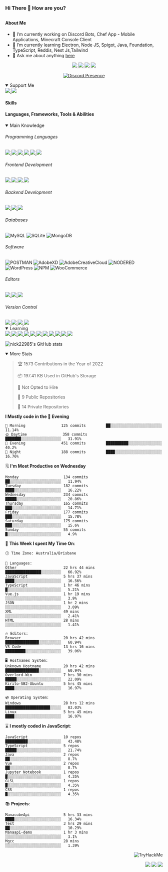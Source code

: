 ### Hi There 👋 How are you?

## <h4>About Me</h4>

- 🔭 I’m currently working on Discord Bots, Chef App - Mobile Applications, Minecraft Console Client
- 🌱 I’m currently learning Electron, Node JS, Spigot, Java, Foundation, TypeScript, Reddis, Nest Js,Tailwind
- 💬 Ask me about anything [here](https://github.com/nick22985/nick22985/issues)

<p align="center">
	<a href="https://discordapp.com/users/221602145462386688">
		<img src="https://img.shields.io/badge/Discord-5865F2.svg?&style=for-the-badge&logo=Discord&logoColor=white"/>
	</a>
	<a href="https://www.youtube.com/channel/UChZvyaTJSq0PweGmTpjPjRw">
		<img src="https://img.shields.io/badge/YouTube-FF0000.svg?&style=for-the-badge&logo=YouTube&logoColor=white"/>
	</a>
	<a href="https://twitter.com/nick22985">
		<img src="https://img.shields.io/badge/Twitter-1DA1F2.svg?&style=for-the-badge&logo=Twitter&logoColor=white"/>
	</a>
	<a href="https://www.npmjs.com/~nick22985">
		<img src="https://img.shields.io/badge/npm-CB3837.svg?&style=for-the-badge&logo=NPM&logoColor=white"/>
	</a>
</p>
<p align="center">
	<a href="https://discord.com/users/221602145462386688" target="_blank" rel="nofollow">
		<img src="https://lanyard-profile-readme.vercel.app/api/221602145462386688?hideStatus=true" alt="Discord Presence" align="center">
	</a>
</p>


<details open="true">
<summary>Support Me</summary>

<a href="http://patreon.com/nick22985">
	<img src="https://img.shields.io/badge/Patreon-FF424D.svg?&style=flat-square&logo=patreon&logoColor=white"/>
</a>
<a href="https://www.buymeacoffee.com/nick22985">
	<img src="https://img.shields.io/badge/Buy%20Me%20A%20Coffee-FFDD00.svg?&style=flat-square&logo=buymeacoffee&logoColor=white"/>
</a>

	
</details>

<h4>Skills</h4>
<h4>Languages, Frameworks, Tools & Abilities </h4>
<details open="true">
<summary>Main Knowledge</summary>

<h6>Programming Languages</h6>
<a href="">
	<img src="https://img.shields.io/badge/JavaScript-323330.svg?&style=flat-square&logo=javascript&logoColor=%23F7DF1E"/>
</a>
<a href="">
	<img src="https://img.shields.io/badge/TYPESCRIPT-%23007ACC.svg?&style=flat-square&logo=typescript&logoColor=white"/>
</a>
<a href="">
	<img src="https://img.shields.io/badge/PYTHON-3776AB.svg?&style=flat-square&logo=python&logoColor=white"/>
</a>
<a href="">
	<img src="https://img.shields.io/badge/C-3776AB.svg?&style=flat-square&logo=C&logoColor=white"/>
</a>
<a href="">
	<img src="https://img.shields.io/badge/C%23-239120.svg?&style=flat-square&logo=C-Sharp&logoColor=white"/>
</a>
<a href="">
	<img src="https://img.shields.io/badge/.Net-512BD4.svg?&style=flat-square&logo=.NET&logoColor=white"/>
</a>

<h6> Frontend Development </h6>
<a href="">
	<img src="https://img.shields.io/badge/React-61DAFB?style=flat-square&logo=react&logoColor=white"/>
</a>
<a href="">
	<img src="https://img.shields.io/badge/CSS3-%231572B6.svg?&style=flat-square&logo=css3&logoColor=white"/>
</a>
<a href="">
	<img src="https://img.shields.io/badge/HTML5-E34F26.svg?&style=flat-square&logo=html5&logoColor=white"/>
</a>
<a href="">
	<img src="https://img.shields.io/badge/Blazor-512BD4.svg?&style=flat-square&logo=Blazor&logoColor=white"/>
</a>

<h6> Backend Development </h6>
<a href="">
	<img src="https://img.shields.io/badge/NODEJS-339933.svg?&style=flat-square&logo=node.js&logoColor=white"/>
</a>
<a href="">
	<img src="https://img.shields.io/badge/NGINX-269539.svg?&style=flat-square&logo=nginx&logoColor=white"/>
</a>
<a href="">
	<img src="https://img.shields.io/badge/GRAPHQL-E10098.svg?&style=flat-square&logo=graphql&logoColor=white"/>
</a>

<h6> Databases </h6>

![MySQL](https://img.shields.io/badge/MySQL-4479A1.svg?&style=flat-square&logo=mysql&logoColor=white)
![SQLite](https://img.shields.io/badge/SQLite-003B57.svg?&style=flat-square&logo=sqlite&logoColor=white)
![MongoDB](https://img.shields.io/badge/MONGODB-47A248.svg?&style=flat-square&logo=mongodb&logoColor=white)

<h6>Software</h6>

![POSTMAN](https://img.shields.io/badge/Postman-FF6C37.svg?&style=flat-square&logo=postman&logoColor=white)
![AdobeXD](https://img.shields.io/badge/Adobe%20XD-FF61F6.svg?&style=flat-square&logo=Adobe-XD&logoColor=black)
![AdobeCreativeCloud](https://img.shields.io/badge/Adobe%20Creative%20Cloud-DA1F26.svg?&style=flat-square&logo=Adobe-Creative-Cloud&logoColor=white)
![NODERED](https://img.shields.io/badge/node%20red-8F0000.svg?&style=flat-square&logo=node-red&logoColor=white)
![WordPress](https://img.shields.io/badge/Wordpress-21759B.svg?&style=flat-square&logo=wordpress&logoColor=white)
![NPM](https://img.shields.io/badge/npm-CB3837.svg?&style=flat-square&logo=npm&logoColor=white)
![WooCommerce](https://img.shields.io/badge/WooCommerce-96588A.svg?&style=flat-square&logo=WooCommerce&logoColor=white)

<h6> Editors </h6>
<a href="">
	<img src="https://img.shields.io/badge/VSCODE-007ACC.svg?&style=flat-square&logo=visual-studio-code"/>
</a>
<a href="">
	<img src="https://img.shields.io/badge/Visual%20Studio-5C2D91.svg?&style=flat-square&logo=visual-studio"/>
</a>
<a href="">
	<img src="https://img.shields.io/badge/INTELLIJ-000000.svg?&style=flat-square&logo=intellij-idea"/>
</a>

<h6>Version Control</h6>
<a href="">
	<img src="https://img.shields.io/badge/GITHUB-%23121011.svg?&style=flat-square&logo=github&logoColor=white"/>
</a>
<a href="">
	<img src="https://img.shields.io/badge/GITLAB-%23181717.svg?&style=flat-square&logo=gitlab&logoColor=white"/>
</a>
<a href="">
	<img src="https://img.shields.io/badge/GIT-%23F05033.svg?&style=flat-square&logo=git&logoColor=white"/>
</a>
<a href="">
	<img src="https://img.shields.io/badge/-BitBucket-darkblue?style=flat-square&logo=bitbucket"/>
</a>

<!-- <br><br><br><br>

![MicrosoftAzure](https://img.shields.io/badge/Microsoft%20Azure-232F7E?style=flat-square&logo=microsoft-azure)
![GoogleCloud](https://img.shields.io/badge/Google%20Cloud-black?style=flat-square&logo=google-cloud)
![DigitalOcean](https://img.shields.io/badge/-Digital%20Ocean-darkblue?style=flat-square&logo=digitalocean)
![Heroku](https://img.shields.io/badge/-Heroku-430098?style=flat-square&logo=heroku)
![RaspberryPi](https://img.shields.io/badge/-Raspberry%20Pi-C51A4A?style=flat-square&logo=Raspberry-Pi)
![LINUX](https://img.shields.io/badge/LINUX-FCC624?style=flat-square-square&logo=linux&logoColor=black) -->

</details>
<details open="true">
<summary>Learning</summary>
<a href="">
	<img src="(https://img.shields.io/badge/JAVA-007396.svg?&style=flat-square&logo=java&logoColor=white"/>
</a>	

<a href="">
	<img src="https://img.shields.io/badge/FIREBASE-FFCA28.svg?&style=flat-square&logo=firebase&logoColor=black"/>
</a>		
<a href="">
	<img src="https://img.shields.io/badge/KUBERNETES-326CE5.svg?&style=flat-square&logo=kubernetes&logoColor=white"/>
</a>	
<a href="">
	<img src="https://img.shields.io/badge/GITHUB%20ACTIONS-2088FF.svg?&style=flat-square&logo=github-actions&logoColor=white"/>
</a>	
<a href="">
	<img src="https://img.shields.io/badge/AMAZON%20AWS-232F3E.svg?&style=flat-square&logo=amazon-aws&logoColor=white"/>
</a>		
<a href="">
	<img src="https://img.shields.io/badge/JQUERY-0769AD.svg?&style=flat-square&logo=jquery&logoColor=white"/>
</a>	
<a href="">
	<img src="https://img.shields.io/badge/PHP-777BB4.svg?&style=flat-square&logo=php&logoColor=white"/>
</a>		
<a href="">
	<img src="https://img.shields.io/badge/DOCKER-2496ED.svg?&style=flat-square&logo=docker&logoColor=white"/>
</a>		
<a href="">
	<img src="https://img.shields.io/badge/Vue.js-4FC08D?style=flat-square&logo=Vue.js&logoColor=white"/>
</a>
<a href="">
	<img src="https://img.shields.io/badge/vuetify-1867C0?style=flat-square&logo=vuetify"/>
</a>
<a href="">
	<img src="https://img.shields.io/badge/bootstrap-7952B3?style=flat-square&logo=bootstrap&logoColor=white"/>
</a>	
<!--webpack-->
<!--babel-->
<!--Express-->
<!--NextJS-->
<!--ReactNative-->
<!-- AI/ML -->
<!-- Tensorflow -->
<!-- Reddis -->
<!-- Cassendra -->
<!-- sqlLite -->
<!-- d3js -->
<!-- chartjs -->

<!-- 		Devops -->
<!-- docker -->
<!-- gcp -->
<!-- kubernetes -->
<!-- bash -->
<!-- azure -->

<!-- 			Backend as a serveice -->
<!-- firebase -->

<!-- 			Frameworks -->
<!-- dotnet -->
<!-- electron -->

<!-- 			Testing -->
<!-- Cypress -->
<!-- jest -->
<!-- mocha -->

</details>

![nick22985's GitHub stats](https://github-readme-stats.vercel.app/api?username=nick22985&count_private=true&show_icons=true&theme=github_dark)

<details open="false">
<summary>More Stats</summary>

<!--START_SECTION:devStats-->
> 🏆 1573 Contributions in the Year of 2022
>
> 📦 197.41 KB Used in GitHub's Storage
>
> 🚫 Not Opted to Hire
>
> 📖 9 Public Repositories
>
> 🔐 14 Private Repositories

**I Mostly code in the 🌆 Evening**
```text
🌅 Morning                125 commits         ██░░░░░░░░░░░░░░░░░░░░░░░   11.14%
🌞 Daytime                358 commits         ███████░░░░░░░░░░░░░░░░░░   31.91%
🌆 Evening                451 commits         ██████████░░░░░░░░░░░░░░░   40.2%
🌙 Night                  188 commits         ████░░░░░░░░░░░░░░░░░░░░░   16.76%
```
🗓️ **I'm Most Productive on Wednesday**
```text
Monday                    134 commits         ██░░░░░░░░░░░░░░░░░░░░░░░   11.94%
Tuesday                   182 commits         ████░░░░░░░░░░░░░░░░░░░░░   16.22%
Wednesday                 234 commits         █████░░░░░░░░░░░░░░░░░░░░   20.86%
Thursday                  165 commits         ███░░░░░░░░░░░░░░░░░░░░░░   14.71%
Friday                    177 commits         ███░░░░░░░░░░░░░░░░░░░░░░   15.78%
Saturday                  175 commits         ███░░░░░░░░░░░░░░░░░░░░░░   15.6%
Sunday                    55 commits          █░░░░░░░░░░░░░░░░░░░░░░░░   4.9%
```
🚀 **This Week I spent My Time On**:
```text
🕒 Time Zone: Australia/Brisbane

💬 Languages:
Other                     22 hrs 44 mins      ████████████████░░░░░░░░░   66.92%
JavaScript                5 hrs 37 mins       ████░░░░░░░░░░░░░░░░░░░░░   16.56%
TypeScript                1 hr 46 mins        █░░░░░░░░░░░░░░░░░░░░░░░░   5.21%
Vue.js                    1 hr 19 mins        ░░░░░░░░░░░░░░░░░░░░░░░░░   3.9%
JSON                      1 hr 2 mins         ░░░░░░░░░░░░░░░░░░░░░░░░░   3.09%
XML                       49 mins             ░░░░░░░░░░░░░░░░░░░░░░░░░   2.41%
HTML                      28 mins             ░░░░░░░░░░░░░░░░░░░░░░░░░   1.41%

🔥 Editors:
Browser                   20 hrs 42 mins      ███████████████░░░░░░░░░░   60.94%
VS Code                   13 hrs 16 mins      █████████░░░░░░░░░░░░░░░░   39.06%

🖥️ Hostnames System:
Unknown Hostname          20 hrs 42 mins      ███████████████░░░░░░░░░░   60.94%
Overlord-Win              7 hrs 30 mins       █████░░░░░░░░░░░░░░░░░░░░   22.09%
Kirito-SB2-Ubuntu         5 hrs 45 mins       ████░░░░░░░░░░░░░░░░░░░░░   16.97%

💿 Operating System:
Windows                   28 hrs 12 mins      ████████████████████░░░░░   83.03%
Linux                     5 hrs 45 mins       ████░░░░░░░░░░░░░░░░░░░░░   16.97%
```
⌛ **I mostly coded in JavaScript**:
```text
JavaScript                10 repos            ██████████░░░░░░░░░░░░░░░   43.48%
TypeScript                5 repos             █████░░░░░░░░░░░░░░░░░░░░   21.74%
Java                      2 repos             ██░░░░░░░░░░░░░░░░░░░░░░░   8.7%
Vue                       2 repos             ██░░░░░░░░░░░░░░░░░░░░░░░   8.7%
Jupyter Notebook          1 repos             █░░░░░░░░░░░░░░░░░░░░░░░░   4.35%
GLSL                      1 repos             █░░░░░░░░░░░░░░░░░░░░░░░░   4.35%
CSS                       1 repos             █░░░░░░░░░░░░░░░░░░░░░░░░   4.35%
```
📚 **Projects**:
```text
ManacubeApi               5 hrs 33 mins       ████░░░░░░░░░░░░░░░░░░░░░   16.34%
Test                      3 hrs 29 mins       ██░░░░░░░░░░░░░░░░░░░░░░░   10.29%
Manaapi-demo              1 hr 3 mins         ░░░░░░░░░░░░░░░░░░░░░░░░░   3.1%
Mgcc                      28 mins             ░░░░░░░░░░░░░░░░░░░░░░░░░   1.39%
```
<!--END_SECTION:devStats-->
</details>
<p align="right">
    <img src="https://tryhackme-badges.s3.amazonaws.com/nick22985.png" alt="TryHackMe">
</p>
<p align="right">
    <img src="https://www.codewars.com/users/nick22985/badges/micro"/>
    <img src="https://wakatime.com/badge/user/06ef56ec-e763-432c-a1cc-83e10de5b5a3.svg"/>
    <img src="https://badges.pufler.dev/visits/nick22985/nick22985?color=black&logo=github" />
</p>
